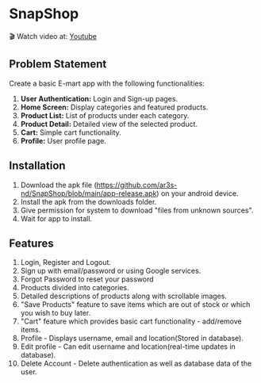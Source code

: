 
# SnapShop
  
🎬 Watch video at: [Youtube](https://youtu.be/jvaBx38yvQA)

## Problem Statement
Create a basic E-mart app with the following functionalities:

1. **User Authentication:** Login and Sign-up pages.
2. **Home Screen:** Display categories and featured products.
3. **Product List:** List of products under each category.
4. **Product Detail:** Detailed view of the selected product.
5. **Cart:** Simple cart functionality.
6. **Profile:** User profile page.

## Installation

1. Download the apk file (https://github.com/ar3s-nd/SnapShop/blob/main/app-release.apk) on your android device.
2. Install the apk from the downloads folder.
3. Give permission for system to download "files from unknown sources".
4. Wait for app to install.

## Features

1. Login, Register and Logout.
2. Sign up with email/password or using Google services.
3. Forgot Password to reset your password
4. Products divided into categories.
5. Detailed descriptions of products along with scrollable images.
6. "Save Products" feature to save items which are out of stock or which you wish to buy later.
5. "Cart" feature which provides basic cart functionality - add/remove items.
6. Profile -  Displays username, email and location(Stored in database).
7. Edit profile - Can edit username and location(real-time updates in database).
8. Delete Account - Delete authentication as well as database data of the user.